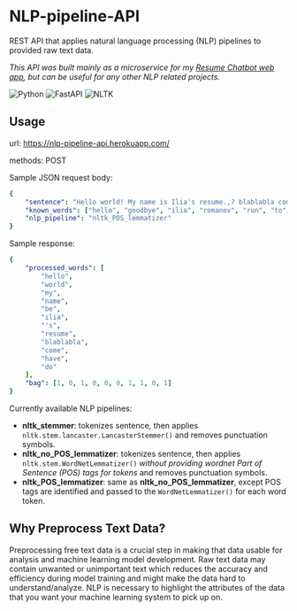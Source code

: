 # NLP-pipeline-API
REST API that applies natural language processing (NLP) pipelines to provided raw text data.

*This API was built mainly as a microservice for my <a href="https://github.com/Iliaromanov/Resume-Chatbot-WebApp">Resume Chatbot web app</a>, but can be useful for any other NLP related projects.*

![Python](https://img.shields.io/badge/-Python-05122A?style=flat&logo=Python)
![FastAPI](https://img.shields.io/badge/-FastAPI-05122A?style=flat&logo=FastAPI)
![NLTK](https://img.shields.io/badge/-NLTK-05122A?style=flat&logo=NLTK)


## Usage

url: https://nlp-pipeline-api.herokuapp.com/

methods: POST

Sample JSON request body:
```yaml
{
    "sentence": "Hello world! My name is Ilia's resume.,? blablabla coming having doing",
    "known_words": ["hello", "goodbye", "ilia", "romanov", "run", "to", "come", "have", "foo", "do"],
    "nlp_pipeline": "nltk_POS_lemmatizer"
}
```
Sample response:
```yaml
{
    "processed_words": [
        "hello",
        "world",
        "my",
        "name",
        "be",
        "ilia",
        "'s",
        "resume",
        "blablabla",
        "come",
        "have",
        "do"
    ],
    "bag": [1, 0, 1, 0, 0, 0, 1, 1, 0, 1]
}
```

Currently available NLP pipelines: 
- **nltk_stemmer**: tokenizes sentence, then applies `nltk.stem.lancaster.LancasterStemmer()` and removes punctuation symbols.
- **nltk_no_POS_lemmatizer**: tokenizes sentence, then applies `nltk.stem.WordNetLemmatizer()` *without providing wordnet Part of Sentence (POS) tags for tokens* and removes punctuation symbols.
- **nltk_POS_lemmatizer**: same as **nltk_no_POS_lemmatizer**, except POS tags are identified and passed to the `WordNetLemmatizer()` for each word token.

## Why Preprocess Text Data?

Preprocessing free text data is a crucial step in making that data usable for analysis and machine learning model development. Raw text data may contain unwanted or unimportant text which reduces the accuracy and efficiency during model training and might make the data hard to understand/analyze. NLP is necessary to highlight the attributes of the data that you want your machine learning system to pick up on.
